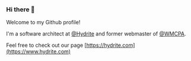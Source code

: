 ### Hi there 👋

Welcome to my Github profile!

I'm a software architect at [@Hydrite](https://github.com/Hydrite/) and former webmaster of [@WMCPA](https://github.com/WMCPA/). 

Feel free to check out our page [https://hydrite.com](https://www.hydrite.com)
<!--
**BenWLeon/BenWLeon** is a ✨ _special_ ✨ repository because its `README.md` (this file) appears on your GitHub profile.

Here are some ideas to get you started:

- 🔭 I’m currently working on ...
- 🌱 I’m currently learning ...
- 👯 I’m looking to collaborate on ...
- 🤔 I’m looking for help with ...
- 💬 Ask me about ...
- 📫 How to reach me: ...
- 😄 Pronouns: ...
- ⚡ Fun fact: ...
-->
